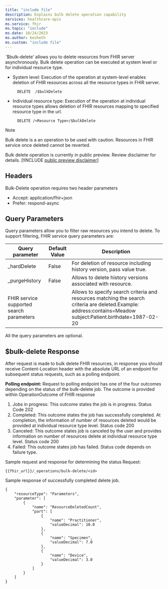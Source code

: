```yaml
---
title: "include file"
description: Explains bulk delete operation capability
services: healthcare-apis
ms.service: fhir
ms.topic: "include"
ms.date: 10/24/2023
ms.author: kesheth
ms.custom: "include file"
---
```

`$bulk-delete' allows you to delete resources from FHIR server asynchronously. Bulk delete operation can be executed at system level or for individual resource type. 
  * System level: Execution of the operation at system-level enables deletion of FHIR resources across all the resource types in FHIR server.
    
    ```http
      DELETE  /$bulkDelete
    ```
  * Individual resource type: Execution of the operation at individual resource types allows deletion of FHIR resources mapping to specified resource type in the url.
    
    ```http
      DELETE /<Resource Type>/$bulkDelete
    ```
> [!NOTE]
> Bulk delete is a an operation to be used with caution. Resources in FHIR service once deleted cannot be reverted.

Bulk delete operation is currently in public preview. Review disclaimer for details.
[!INCLUDE [public preview disclaimer](../includes/common-publicpreview-disclaimer.md)]


## Headers
Bulk-Delete operation requires two header parameters  
* Accept: application/fhir+json
* Prefer: respond-async

## Query Parameters
Query parameters allow you to filter raw resources you intend to delete. To support filtering, FHIR service query parameters are: 

|Query parameter        | Default Value   |  Description|
|------------------------|---|------------|
|_hardDelete|False|For deletion of resource including history version, pass value true.|
|_purgeHistory|False|Allows to delete history versions associated with resource.|
|FHIR service supported search parameters||Allows to specify search criteria and resources matching the search criteria are deleted.Example: address:contains=Meadow subject:Patient.birthdate=1987-02-20|

All the query parameters are optional.

## $bulk-delete Response 
After request is made to bulk delete FHIR resources, in response you should receive Content-Location header with the absolute URL of an endpoint for subsequent status requests, such as a polling endpoint.

**Polling endpoint:**
Request to polling endpoint has one of the four outcomes depending on the status of the bulk-delete job. The outcome is provided within OperationOutcome of FHIR response
1.	Jobs in progress: This outcome states the job is in progress. Status Code 202
2.	Completed: This outcome states the job has successfully completed. At completion, the information of number of resources deleted would be provided at individual resource type level. Status code 200
3.	Canceled: This outcome states job is canceled by the user and provides information on number of resources delete at individual resource type level. Status code 200
4.	Failed: This outcome states job has failed. Status code depends on failure type.

Sample request and response for determining the status 
Request: 
  ```
  {{fhir_url}}/_operations/bulk-delete/<id>
  ```
Sample response of successfully completed delete job. 
```
{
    "resourceType": "Parameters",
    "parameter": [
        {
            "name": "ResourceDeletedCount",
            "part": [
                {
                    "name": "Practitioner",
                    "valueDecimal": 10.0
                },
                {
                    "name": "Specimen",
                    "valueDecimal": 7.0
                },
                {
                    "name": "Device",
                    "valueDecimal": 3.0
                }
            ]
        }
    ]
}
```
